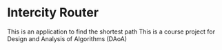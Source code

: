 # Intercity Router
This is an application to find the shortest path
This is a course project for Design and Analysis of Algorithms (DAoA)
